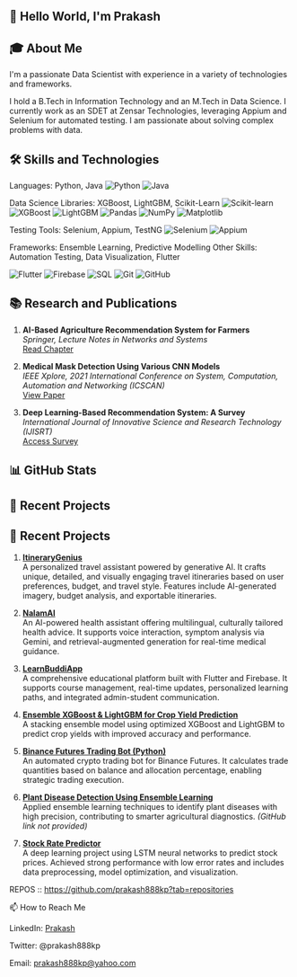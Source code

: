 ## 👋 Hello World, I'm Prakash

## 🎓 About Me

I'm a passionate Data Scientist with experience in a variety of technologies and frameworks. 

I hold a B.Tech in Information Technology and an M.Tech in Data Science. I currently work as an SDET at Zensar Technologies, leveraging Appium and Selenium for automated testing.
I am passionate about solving complex problems with data.

## 🛠️ Skills and Technologies

Languages: Python, Java ![Python](https://img.shields.io/badge/-Python-3776AB?style=flat&logo=Python&logoColor=white)
![Java](https://img.shields.io/badge/-Java-red?style=flat&logo=Java&logoColor=white)

Data Science Libraries: XGBoost, LightGBM, Scikit-Learn ![Scikit-learn](https://img.shields.io/badge/-Scikit--learn-F7931E?style=flat&logo=scikit-learn&logoColor=white)
![XGBoost](https://img.shields.io/badge/-XGBoost-29A329?style=flat)
![LightGBM](https://img.shields.io/badge/-LightGBM-blue?style=flat) ![Pandas](https://img.shields.io/badge/-Pandas-150458?style=flat&logo=Pandas&logoColor=white)
![NumPy](https://img.shields.io/badge/-NumPy-013243?style=flat&logo=NumPy&logoColor=white)
![Matplotlib](https://img.shields.io/badge/-Matplotlib-1967be?style=flat&logo=matplotlib&logoColor=white)

Testing Tools: Selenium, Appium, TestNG ![Selenium](https://img.shields.io/badge/-Selenium-green?style=flat&logo=Selenium&logoColor=white)
![Appium](https://img.shields.io/badge/-Appium-blue?style=flat)

Frameworks: Ensemble Learning, Predictive Modelling 
Other Skills: Automation Testing, Data Visualization, Flutter

![Flutter](https://img.shields.io/badge/-Flutter-02569B?style=flat&logo=Flutter&logoColor=white)
![Firebase](https://img.shields.io/badge/-Firebase-FFCA28?style=flat&logo=Firebase&logoColor=white)
![SQL](https://img.shields.io/badge/-SQL-4479A1?style=flat&logo=MySQL&logoColor=white)
![Git](https://img.shields.io/badge/-Git-F05032?style=flat&logo=Git&logoColor=white)
![GitHub](https://img.shields.io/badge/-GitHub-181717?style=flat&logo=GitHub&logoColor=white)


## 📚 Research and Publications

1. **AI-Based Agriculture Recommendation System for Farmers**  
   _Springer, Lecture Notes in Networks and Systems_  
   [Read Chapter](https://link.springer.com/chapter/10.1007/978-981-99-3754-7_7)

2. **Medical Mask Detection Using Various CNN Models**  
   _IEEE Xplore, 2021 International Conference on System, Computation, Automation and Networking (ICSCAN)_  
   [View Paper](https://ieeexplore.ieee.org/document/9675506)

3. **Deep Learning-Based Recommendation System: A Survey**  
   _International Journal of Innovative Science and Research Technology (IJISRT)_  
   [Access Survey](https://ijisrt.com/deeplearing-based-recommendation-system-survey-paper)

## 📊 GitHub Stats

## 🌱 Recent Projects

## 🌱 Recent Projects

1. [**ItineraryGenius**](https://github.com/prakash888kp/ItineraryGenius)  
   A personalized travel assistant powered by generative AI. It crafts unique, detailed, and visually engaging travel itineraries based on user preferences, budget, and travel style. Features include AI-generated imagery, budget analysis, and exportable itineraries.

2. [**NalamAI**](https://github.com/prakash888kp/NalamAI)  
   An AI-powered health assistant offering multilingual, culturally tailored health advice. It supports voice interaction, symptom analysis via Gemini, and retrieval-augmented generation for real-time medical guidance.

3. [**LearnBuddiApp**](https://github.com/prakash888kp/FlutterLearnBuddiApp)  
   A comprehensive educational platform built with Flutter and Firebase. It supports course management, real-time updates, personalized learning paths, and integrated admin-student communication.

4. [**Ensemble XGBoost & LightGBM for Crop Yield Prediction**](https://github.com/prakash888kp/Ensemble-XGB-LIGHTGBM-for-crop-yield-prediction)  
   A stacking ensemble model using optimized XGBoost and LightGBM to predict crop yields with improved accuracy and performance.

5. [**Binance Futures Trading Bot (Python)**](https://github.com/prakash888kp/Binance-Future-Trading-using-Python)  
   An automated crypto trading bot for Binance Futures. It calculates trade quantities based on balance and allocation percentage, enabling strategic trading execution.

6. [**Plant Disease Detection Using Ensemble Learning**](https://github.com/prakash888kp/EnsembleDiseaseDetection)  
   Applied ensemble learning techniques to identify plant diseases with high precision, contributing to smarter agricultural diagnostics. *(GitHub link not provided)*

7. [**Stock Rate Predictor**](https://github.com/prakash888kp/Stock-Rate-Predector)  
   A deep learning project using LSTM neural networks to predict stock prices. Achieved strong performance with low error rates and includes data preprocessing, model optimization, and visualization.

REPOS :: https://github.com/prakash888kp?tab=repositories

📫 How to Reach Me

LinkedIn: [Prakash](https://www.linkedin.com/in/prakash-k-2a4346152)

Twitter: @prakash888kp

Email: prakash888kp@yahoo.com
